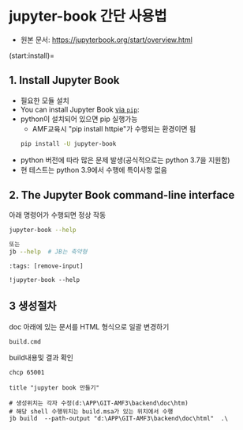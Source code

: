 # jupyter-book 간단 사용법
- 원본 문서: https://jupyterbook.org/start/overview.html

(start:install)=
## 1. Install Jupyter Book
- 필요한 모듈 설치
- You can install Jupyter Book [via `pip`](https://pip.pypa.io/en/stable/):
- python이 설치되어 있으면 pip 실행가능
  - AMF교육시 "pip install httpie"가 수행되는 환경이면 됨
  ```bash
  pip install -U jupyter-book
  ```
- python 버전에 따라 많은 문제 발생(공식적으로는  python 3.7을 지원함)
- 현 테스트는 python 3.9에서 수행에 특이사항 없음

## 2. The Jupyter Book command-line interface

아래 명령어가 수행되면 정상 작동
```bash
jupyter-book --help

또는
jb --help  # JB는 축약형
```

```{code-cell}
:tags: [remove-input]

!jupyter-book --help
```


## 3 생성절차
doc 아래에 있는 문서를 HTML 형식으로 일괄 변경하기

```console
build.cmd
```
build내용및 결과 확인
```console
chcp 65001

title "jupyter book 만들기"

# 생성위치는 각자 수정(d:\APP\GIT-AMF3\backend\doc\htm)
# 해당 shell 수행위치는 build.msa가 있는 위치에서 수행
jb build  --path-output "d:\APP\GIT-AMF3\backend\doc\html"  .\
```


